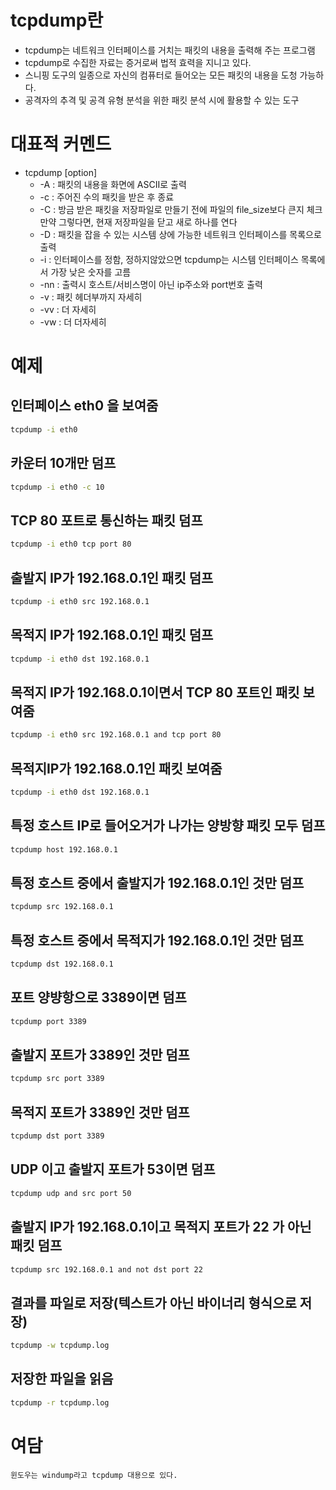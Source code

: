 # tcpdump란

* tcpdump는 네트워크 인터페이스를 거치는 패킷의 내용을 출력해 주는 프로그램
* tcpdump로 수집한 자료는 증거로써 법적 효력을 지니고 있다.
* 스니핑 도구의 일종으로 자신의 컴퓨터로 들어오는 모든 패킷의 내용을 도청 가능하다.
* 공격자의 추격 및 공격 유형 분석을 위한 패킷 분석 시에 활용할 수 있는 도구

# 대표적 커멘드

* tcpdump [option]
    * -A : 패킷의 내용을 화면에 ASCII로 출력
    * -c : 주어진 수의 패킷을 받은 후 종료
    * -C : 방금 받은 패킷을 저장파일로 만들기 전에 파일의 file_size보다 큰지 체크<br/>
    만약 그렇다면, 현재 저장파일을 닫고 새로 하나를 연다
    * -D : 패킷을 잡을 수 있는 시스템 상에 가능한 네트워크 인터페이스를 목록으로 출력
    * -i : 인터페이스를 정함, 정하지않았으면 tcpdump는 시스템 인터페이스 목록에서 가장 낮은 숫자를 고름
    * -nn : 출력시 호스트/서비스명이 아닌 ip주소와 port번호 출력
    * -v : 패킷 헤더부까지 자세히
    * -vv : 더 자세히
    * -vw : 더 더자세히

# 예제

## 인터페이스 eth0 을 보여줌

```bash
tcpdump -i eth0 
```
## 카운터 10개만 덤프

```bash
tcpdump -i eth0 -c 10 
```
## TCP 80 포트로 통신하는 패킷 덤프

```bash
tcpdump -i eth0 tcp port 80 
```
##  출발지 IP가 192.168.0.1인 패킷 덤프

```bash
tcpdump -i eth0 src 192.168.0.1 
```

## 목적지 IP가 192.168.0.1인 패킷 덤프

```bash
tcpdump -i eth0 dst 192.168.0.1 
```

## 목적지 IP가 192.168.0.1이면서 TCP 80 포트인 패킷 보여줌

```bash
tcpdump -i eth0 src 192.168.0.1 and tcp port 80 
```

##  목적지IP가 192.168.0.1인 패킷 보여줌

```bash
tcpdump -i eth0 dst 192.168.0.1 
```

## 특정 호스트 IP로 들어오거가 나가는 양방향 패킷 모두 덤프

```bash
tcpdump host 192.168.0.1 
```

##  특정 호스트 중에서 출발지가 192.168.0.1인 것만 덤프

```bash
tcpdump src 192.168.0.1 
```

## 특정 호스트 중에서 목적지가 192.168.0.1인 것만 덤프

```bash
tcpdump dst 192.168.0.1 
```
## 포트 양뱡항으로 3389이면 덤프
```bash
tcpdump port 3389  
```

## 출발지 포트가 3389인 것만 덤프
```bash
tcpdump src port 3389
```

## 목적지 포트가 3389인 것만 덤프
```bash
tcpdump dst port 3389 
```

## UDP 이고 출발지 포트가 53이면 덤프  
```bash
tcpdump udp and src port 50
```

## 출발지 IP가 192.168.0.1이고 목적지 포트가 22 가 아닌 패킷 덤프
```bash
tcpdump src 192.168.0.1 and not dst port 22 
```

## 결과를 파일로 저장(텍스트가 아닌 바이너리 형식으로 저장)
```bash
tcpdump -w tcpdump.log
```

## 저장한 파일을 읽음
```bash
tcpdump -r tcpdump.log 
```

# 여담 

    윈도우는 windump라고 tcpdump 대용으로 있다.